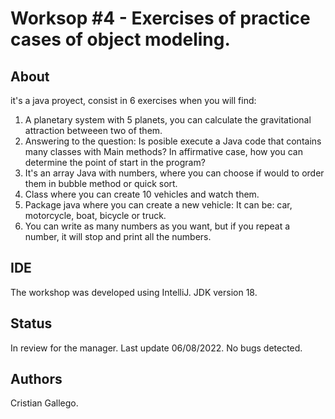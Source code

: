 # Worksop #4 - Exercises of practice cases of object modeling.

## About

it's a java proyect, consist in 6 exercises when you will find:

1. A planetary system with 5 planets, you can calculate the gravitational attraction betweeen two of them.
2. Answering to the question: Is posible execute a Java code that contains many classes with Main methods? In affirmative case, how you can determine the point of start in the program?
3. It's an array Java with numbers, where you can choose if would to order them in bubble method or quick sort.
4. Class where you can create 10 vehicles and watch them. 
5. Package java where you can create a new vehicle: It can be: car, motorcycle, boat, bicycle or truck.
6. You can write as many numbers as you want, but if you repeat a number, it will stop and print all the numbers.

## IDE
The workshop was developed using IntelliJ. JDK version 18.

## Status 
In review for the manager. Last update 06/08/2022. No bugs detected.

## Authors
Cristian Gallego.